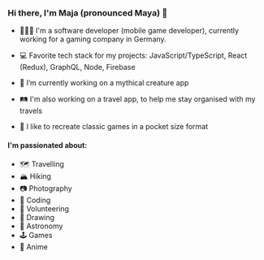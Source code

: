 ### Hi there, I'm Maja (pronounced Maya) 👋 

- 👩🏻‍💻 I'm a software developer (mobile game developer), currently working for a gaming company in Germany.
- 💻 Favorite tech stack for my projects: JavaScript/TypeScript, React (Redux), GraphQL, Node, Firebase

- 🐉 I’m currently working on a mythical creature app 
- 🛤️ I'm also working on a travel app, to help me stay organised with my travels
- 👾 I like to recreate classic games in a pocket size format
  
#### I'm passionated about:

  - 🗺️ Travelling
  - 🏔️ Hiking
  - 📷 Photography
  - 🤖 Coding
  - 🐶 Volunteering
  - 🎨 Drawing
  - 🔭 Astronomy
  - 🕹️ Games
  - 🎥 Anime


<!--
**mayainle/mayainle** is a ✨ _special_ ✨ repository because its `README.md` (this file) appears on your GitHub profile.

Here are some ideas to get you started:

- 🔭 I’m currently working on ...
- 🌱 I’m currently learning ...
- 👯 I’m looking to collaborate on ...
- 🤔 I’m looking for help with ...
- 💬 Ask me about ...
- 📫 How to reach me: ...
- 😄 Pronouns: ...
- ⚡ Fun fact: ...
-->
